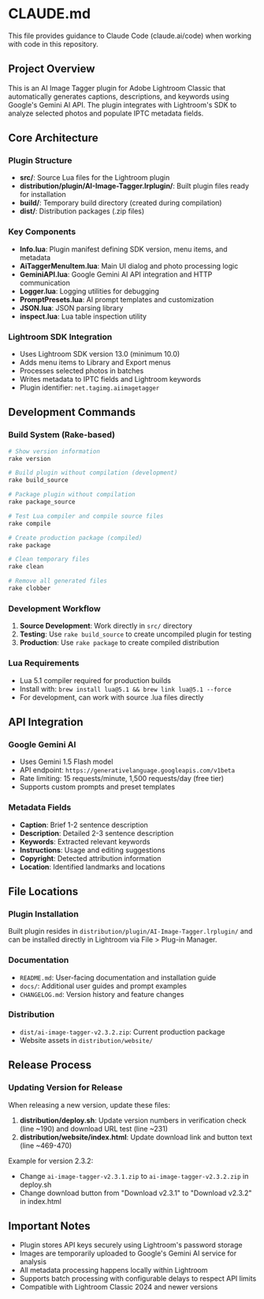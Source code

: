 # CLAUDE.md

This file provides guidance to Claude Code (claude.ai/code) when working with code in this repository.

## Project Overview

This is an AI Image Tagger plugin for Adobe Lightroom Classic that automatically generates captions, descriptions, and keywords using Google's Gemini AI API. The plugin integrates with Lightroom's SDK to analyze selected photos and populate IPTC metadata fields.

## Core Architecture

### Plugin Structure
- **src/**: Source Lua files for the Lightroom plugin
- **distribution/plugin/AI-Image-Tagger.lrplugin/**: Built plugin files ready for installation
- **build/**: Temporary build directory (created during compilation)
- **dist/**: Distribution packages (.zip files)

### Key Components
- **Info.lua**: Plugin manifest defining SDK version, menu items, and metadata
- **AiTaggerMenuItem.lua**: Main UI dialog and photo processing logic
- **GeminiAPI.lua**: Google Gemini AI API integration and HTTP communication
- **Logger.lua**: Logging utilities for debugging
- **PromptPresets.lua**: AI prompt templates and customization
- **JSON.lua**: JSON parsing library
- **inspect.lua**: Lua table inspection utility

### Lightroom SDK Integration
- Uses Lightroom SDK version 13.0 (minimum 10.0)
- Adds menu items to Library and Export menus
- Processes selected photos in batches
- Writes metadata to IPTC fields and Lightroom keywords
- Plugin identifier: `net.tagimg.aiimagetagger`

## Development Commands

### Build System (Rake-based)
```bash
# Show version information
rake version

# Build plugin without compilation (development)
rake build_source

# Package plugin without compilation
rake package_source

# Test Lua compiler and compile source files
rake compile

# Create production package (compiled)
rake package

# Clean temporary files
rake clean

# Remove all generated files
rake clobber
```

### Development Workflow
1. **Source Development**: Work directly in `src/` directory
2. **Testing**: Use `rake build_source` to create uncompiled plugin for testing
3. **Production**: Use `rake package` to create compiled distribution

### Lua Requirements
- Lua 5.1 compiler required for production builds
- Install with: `brew install lua@5.1 && brew link lua@5.1 --force`
- For development, can work with source .lua files directly

## API Integration

### Google Gemini AI
- Uses Gemini 1.5 Flash model
- API endpoint: `https://generativelanguage.googleapis.com/v1beta`
- Rate limiting: 15 requests/minute, 1,500 requests/day (free tier)
- Supports custom prompts and preset templates

### Metadata Fields
- **Caption**: Brief 1-2 sentence description
- **Description**: Detailed 2-3 sentence description  
- **Keywords**: Extracted relevant keywords
- **Instructions**: Usage and editing suggestions
- **Copyright**: Detected attribution information
- **Location**: Identified landmarks and locations

## File Locations

### Plugin Installation
Built plugin resides in `distribution/plugin/AI-Image-Tagger.lrplugin/` and can be installed directly in Lightroom via File > Plug-in Manager.

### Documentation
- `README.md`: User-facing documentation and installation guide
- `docs/`: Additional user guides and prompt examples
- `CHANGELOG.md`: Version history and feature changes

### Distribution
- `dist/ai-image-tagger-v2.3.2.zip`: Current production package
- Website assets in `distribution/website/`

## Release Process

### Updating Version for Release
When releasing a new version, update these files:
1. **distribution/deploy.sh**: Update version numbers in verification check (line ~190) and download URL test (line ~231)
2. **distribution/website/index.html**: Update download link and button text (line ~469-470)

Example for version 2.3.2:
- Change `ai-image-tagger-v2.3.1.zip` to `ai-image-tagger-v2.3.2.zip` in deploy.sh
- Change download button from "Download v2.3.1" to "Download v2.3.2" in index.html

## Important Notes

- Plugin stores API keys securely using Lightroom's password storage
- Images are temporarily uploaded to Google's Gemini AI service for analysis
- All metadata processing happens locally within Lightroom
- Supports batch processing with configurable delays to respect API limits
- Compatible with Lightroom Classic 2024 and newer versions